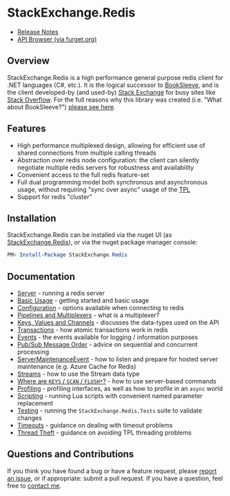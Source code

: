 StackExchange.Redis
===================

- [Release Notes](ReleaseNotes)
- [API Browser (via furget.org)](https://www.fuget.org/packages/StackExchange.Redis/)

## Overview

StackExchange.Redis is a high performance general purpose redis client for .NET languages (C#, etc.). It is the logical successor to [BookSleeve](https://code.google.com/archive/p/booksleeve/),
and is the client developed-by (and used-by) [Stack Exchange](https://stackexchange.com/) for busy sites like [Stack Overflow](https://stackoverflow.com/). For the full reasons
why this library was created (i.e. "What about BookSleeve?") [please see here](https://marcgravell.blogspot.com/2014/03/so-i-went-and-wrote-another-redis-client.html).

Features
--

- High performance multiplexed design, allowing for efficient use of shared connections from multiple calling threads
- Abstraction over redis node configuration: the client can silently negotiate multiple redis servers for robustness and availability
- Convenient access to the full redis feature-set
- Full dual programming model both synchronous and asynchronous usage, without requiring "sync over async" usage of the [TPL][1]
- Support for redis "cluster"

Installation
---

StackExchange.Redis can be installed via the nuget UI (as [StackExchange.Redis](https://www.nuget.org/packages/StackExchange.Redis/)), or via the nuget package manager console:

```PowerShell
PM> Install-Package StackExchange.Redis
```

Documentation
---

- [Server](Server) - running a redis server
- [Basic Usage](Basics) - getting started and basic usage
- [Configuration](Configuration) - options available when connecting to redis
- [Pipelines and Multiplexers](PipelinesMultiplexers) - what is a multiplexer?
- [Keys, Values and Channels](KeysValues) - discusses the data-types used on the API
- [Transactions](Transactions) - how atomic transactions work in redis
- [Events](Events) - the events available for logging / information purposes
- [Pub/Sub Message Order](PubSubOrder) - advice on sequential and concurrent processing
- [ServerMaintenanceEvent](ServerMaintenanceEvent) - how to listen and prepare for hosted server maintenance (e.g. Azure Cache for Redis)
- [Streams](Streams) - how to use the Stream data type
- [Where are `KEYS` / `SCAN` / `FLUSH*`?](KeysScan) - how to use server-based commands
- [Profiling](Profiling) - profiling interfaces, as well as how to profile in an `async` world
- [Scripting](Scripting) - running Lua scripts with convenient named parameter replacement
- [Testing](Testing) - running the `StackExchange.Redis.Tests` suite to validate changes
- [Timeouts](Timeouts) - guidance on dealing with timeout problems
- [Thread Theft](ThreadTheft) - guidance on avoiding TPL threading problems

Questions and Contributions
---

If you think you have found a bug or have a feature request, please [report an issue][2], or if appropriate: submit a pull request. If you have a question, feel free to [contact me](https://github.com/mgravell).

  [1]: https://docs.microsoft.com/en-us/dotnet/standard/parallel-programming/task-parallel-library-tpl
  [2]: https://github.com/StackExchange/StackExchange.Redis/issues?state=open
